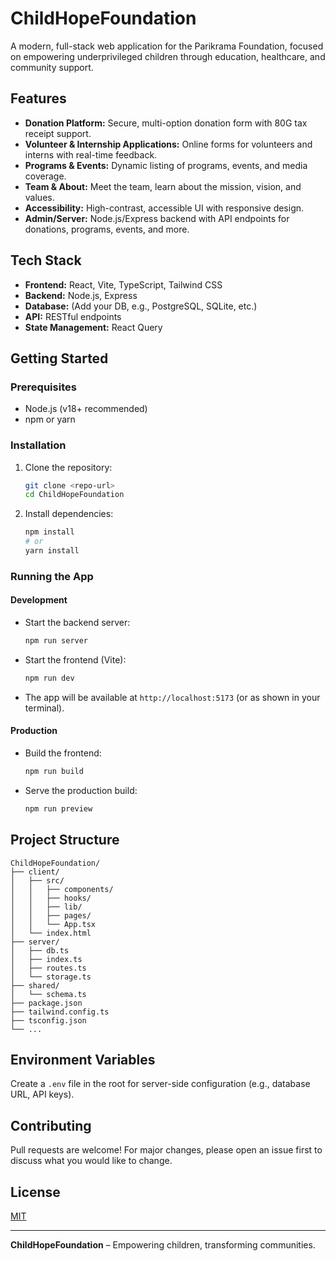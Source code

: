 # ChildHopeFoundation

A modern, full-stack web application for the Parikrama Foundation, focused on empowering underprivileged children through education, healthcare, and community support.

## Features

- **Donation Platform:** Secure, multi-option donation form with 80G tax receipt support.
- **Volunteer & Internship Applications:** Online forms for volunteers and interns with real-time feedback.
- **Programs & Events:** Dynamic listing of programs, events, and media coverage.
- **Team & About:** Meet the team, learn about the mission, vision, and values.
- **Accessibility:** High-contrast, accessible UI with responsive design.
- **Admin/Server:** Node.js/Express backend with API endpoints for donations, programs, events, and more.

## Tech Stack

- **Frontend:** React, Vite, TypeScript, Tailwind CSS
- **Backend:** Node.js, Express
- **Database:** (Add your DB, e.g., PostgreSQL, SQLite, etc.)
- **API:** RESTful endpoints
- **State Management:** React Query

## Getting Started

### Prerequisites
- Node.js (v18+ recommended)
- npm or yarn

### Installation
1. Clone the repository:
   ```sh
   git clone <repo-url>
   cd ChildHopeFoundation
   ```
2. Install dependencies:
   ```sh
   npm install
   # or
   yarn install
   ```

### Running the App

#### Development
- Start the backend server:
  ```sh
  npm run server
  ```
- Start the frontend (Vite):
  ```sh
  npm run dev
  ```
- The app will be available at `http://localhost:5173` (or as shown in your terminal).

#### Production
- Build the frontend:
  ```sh
  npm run build
  ```
- Serve the production build:
  ```sh
  npm run preview
  ```

## Project Structure

```
ChildHopeFoundation/
├── client/
│   ├── src/
│   │   ├── components/
│   │   ├── hooks/
│   │   ├── lib/
│   │   ├── pages/
│   │   └── App.tsx
│   └── index.html
├── server/
│   ├── db.ts
│   ├── index.ts
│   ├── routes.ts
│   └── storage.ts
├── shared/
│   └── schema.ts
├── package.json
├── tailwind.config.ts
├── tsconfig.json
└── ...
```

## Environment Variables

Create a `.env` file in the root for server-side configuration (e.g., database URL, API keys).

## Contributing

Pull requests are welcome! For major changes, please open an issue first to discuss what you would like to change.

## License

[MIT](LICENSE)

---

**ChildHopeFoundation** – Empowering children, transforming communities.

